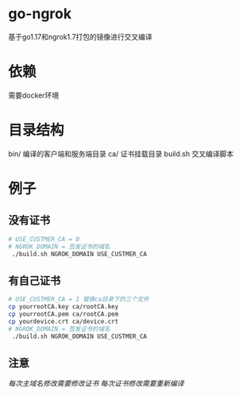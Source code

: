 # go-ngrok
基于go1.17和ngrok1.7打包的镜像进行交叉编译

# 依赖
需要docker环境

# 目录结构
bin/     编译的客户端和服务端目录
ca/      证书挂载目录
build.sh 交叉编译脚本

# 例子
## 没有证书
```bash
# USE_CUSTMER_CA = 0
# NGROK_DOMAIN = 签发证书的域名
 ./build.sh NGROK_DOMAIN USE_CUSTMER_CA
```
## 有自己证书
```bash
# USE_CUSTMER_CA = 1 替换ca目录下的三个文件
cp yourrootCA.key ca/rootCA.key
cp yourrootCA.pem ca/rootCA.pem
cp yourdevice.crt ca/device.crt
# NGROK_DOMAIN = 签发证书的域名
 ./build.sh NGROK_DOMAIN USE_CUSTMER_CA
```
## 注意
*每次主域名修改需要修改证书*
*每次证书修改需要重新编译*